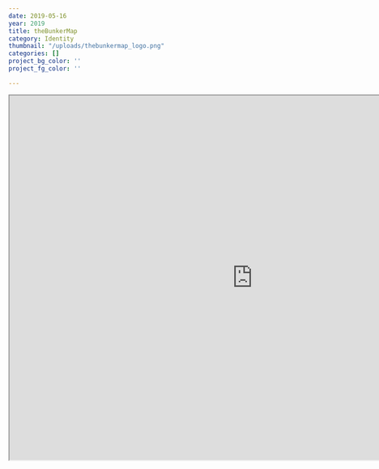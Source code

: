 ```yaml
---
date: 2019-05-16
year: 2019
title: theBunkerMap
category: Identity
thumbnail: "/uploads/thebunkermap_logo.png"
categories: []
project_bg_color: ''
project_fg_color: ''

---
```

<iframe src="https://www.google.com/maps/d/embed?mid=1QYGsiVQbqc1EShkHCZKout43QDP10q4F" width="960" height="720"></iframe